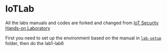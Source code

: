 # IoTLab

All the labs manuals and codes are forked and changed from [IoT Security Hands-on Laboratory](https://cyber.cs.ucf.edu/iot/)

First you need to set up the environment based on the manual in [`lab-setup`](lab-setup) folder, then do the lab1-lab6
